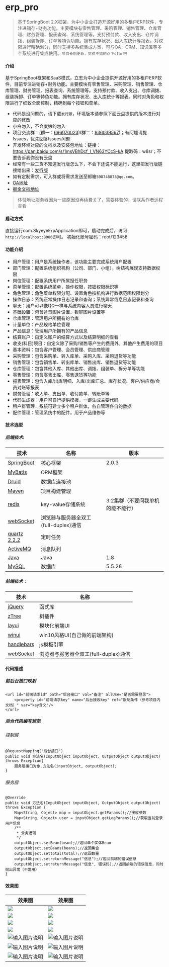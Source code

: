 # erp_pro

> 基于SpringBoot 2.X框架，为中小企业打造开源好用的多租户ERP软件，专注进销存+财务功能。主要模块有零售管理、采购管理、销售管理、仓库管理、财务管理、报表查询、系统管理等。支持预付款、收入支出、仓库调拨、组装拆卸、订单等特色功能。拥有库存状况、出入库统计等报表。对权限进行精确划分，同时支持多系统集成方案，可与OA，CRM，知识库等多个系统进行集成使用。`项目长期更新，觉得不错的点下star吧`

#### 介绍
基于SpringBoot框架和SaaS模式，立志为中小企业提供开源好用的多租户ERP软件，目前专注进销存+财务功能。主要模块有零售管理、采购管理、销售管理、仓库管理、财务管理、报表查询、系统管理等。支持预付款、收入支出、仓库调拨、组装拆卸、订单等特色功能。拥有库存状况、出入库统计等报表。同时对角色和权限进行了细致全面控制，精确到每个按钮和菜单。

- 代码是没问题的，请下载`发行版`，环境版本请参照下面云盘提供的版本进行对应的修改
- 小白勿入，不会度娘的勿入
- 项目交流群：(群一：[696070023](http://shang.qq.com/wpa/qunwpa?idkey=e9aace2bf3e05f37ed5f0377c3827c6683d970ac0bcc61b601f70dc861053229))(群二：[836039567](https://shang.qq.com/wpa/qunwpa?idkey=7bb6f29b27f772aadca9c7c4e384f7833c64e9c3c947b5e946c7b303d1fe174a))；有问题请提Issues，优先回答Issues问题
- 开发环境对应的文档以及安装包地址：链接：https://pan.baidu.com/s/1msVBhDcf_I_VN63YCcS-kA 提取码：w8sr；不要告诉我你没有云盘
- 经常有一些二货不知道发行版怎么下，不会下还说不能运行，这里把发行版链接给出来：[发行版](https://gitee.com/doc_wei01/erp-pro/releases)
- 如有定制需求，可入群或将需求发送至邮箱`598748873@qq.com`。
- [OA地址](https://gitee.com/doc_wei01/skyeye)
- [掘金文档地址](https://juejin.im/post/5db28c1e51882560613501cf)

> 体验地址服务器因为一些原因没再续费关了，需要体验的，请联系作者远程查看

#### 启动方式
直接运行com.SkyeyeErpApplication即可，启动完成后，访问`http://localhost:8086`即可。 初始化账号密码：root/123456

#### 功能介绍

- 用户管理：用户是系统操作者，该功能主要完成系统用户配置
- 部门管理：配置系统组织机构（公司、部门、小组），树结构展现支持数据权限
- 岗位管理：配置系统用户所属担任职务
- 菜单管理：配置系统菜单，操作权限，按钮权限标识等
- 角色管理：角色菜单权限分配、设置角色按机构进行数据范围权限划分
- 操作日志：系统正常操作日志记录和查询；系统异常信息日志记录和查询
- 聊天：用户可以像QQ一样与系统内容人员进行聊天
- 基础设置：包含背景图片设置、锁屏图片设置等
- 仓库管理：管理用户所拥有的仓库
- 计量单位：产品规格单位管理
- 产品信息：管理用户所拥有的产品信息
- 结算账户：自定义账户的结算方式以及结算明细的查看
- 收支(科目)项目：自定义除了采购/销售等产生的费用外，其他产生费用的项目
- 基本资料：包含客户管理、会员管理、供应商管理
- 采购管理：包含采购单、转入库单、采购入库、采购退货等功能
- 销售管理：包含销售单、转出库单、销售出库、销售退货等功能
- 仓库管理：包含其他入库、其他出库、调拨、组装单、拆分单等功能
- 零售管理：包含零售出库、零售退货等功能
- 报表管理：包含入库/出库明细、入库/出库汇总、库存状况、客户/供应商/会员对账等报表
- 财务管理：收入单、支出单、收付款单、转账单等
- 代码生成器：用户可自行提供模板，一键生成主要代码
- 租户群管理：系统可建立多个租户群体，各自管理各自的数据
- 配件管理：管理系统中的配件，用于产品维修等


#### 技术选型

##### 后端技术:

技术|名称|版本
---|---|---
[SpringBoot](http://spring.io/projects/spring-boot)|核心框架|2.0.3
[MyBatis](http://www.mybatis.org/mybatis-3/zh/index.html)|ORM框架
[Druid](https://github.com/alibaba/druid)|数据库连接池|
[Maven](http://maven.apache.org/)|项目构建管理|
[redis](https://redis.io/)|key-value存储系统|3.2集群（不要问我单机的能不能行）
[webSocket](http://www.runoob.com/html/html5-websocket.html)|浏览器与服务器全双工(full-duplex)通信|
[quartz 2.2.2](http://www.quartz-scheduler.org/)|定时任务|
[ActiveMQ](http://activemq.apache.org/replicated-leveldb-store.html)|消息队列|
[Java]()|Java|1.8
[MySQL]()|数据库|5.5.28

##### 前端技术：

技术|名称
---|---
[jQuery](http://jquery.com/)|函式库
[zTree](http://www.treejs.cn/v3/)|树插件
[layui](https://www.layui.com/)|模块化前端UI
[winui](https://gitee.com/doc_wei01/skyeye)|win10风格UI(自己做的前端架构)
[handlebars](http://www.ghostchina.com/introducing-the-handlebars-js-templating-engine/)|js模板引擎
[webSocket](http://www.runoob.com/html/html5-websocket.html)|浏览器与服务器全双工(full-duplex)通信

#### 代码描述
##### 前后台接口映射

```
<url id="前端请求id" path="后台接口" val="备注" allUse="是否需要登录">
	<property id="前端请求key" name="后台接收key" ref="限制条件（参考项目内文档）" var="key含义"/>
</url>
```

##### 后台代码编写规范

###### 控制层

```
@RequestMapping("后台接口")
public void 方法名(InputObject inputObject, OutputObject outputObject) throws Exception{
	服务层接口对象.方法名(inputObject, outputObject);
}
```

###### 服务层

```
@Override
public void 方法名(InputObject inputObject, OutputObject outputObject) throws Exception {
	Map<String, Object> map = inputObject.getParams();//接收参数
	Map<String, Object> user = inputObject.getLogParams();//获取当前登录用户信息
	/**
	 * 业务逻辑
	 */
	outputObject.setBean(bean);//返回单个实体Bean
	outputObject.setBeans(beans);//返回集合
	outputObject.settotal(total);//返回数量
	outputObject.setreturnMessage("信息");//返回前端的错误信息
	outputObject.setreturnMessage("信息", 错误码);//返回前端的错误信息，同时抛出异常（不常用）
}
```

#### 效果图

|效果图|效果图|
| ------------- | ------------- |
|![](https://images.gitee.com/uploads/images/2019/1011/084458_e0c2e256_1541735.png "")|![](https://s2.ax1x.com/2019/10/11/uHSaY8.png "")|
|![](https://images.gitee.com/uploads/images/2019/1011/084630_9326c93d_1541735.png "")|![](https://s2.ax1x.com/2019/10/11/uHpkh8.png "")|
|![](https://images.gitee.com/uploads/images/2019/1011/084706_8c921d85_1541735.png "")|![](https://s2.ax1x.com/2019/10/11/uHpeXj.png "")|
|![](https://images.gitee.com/uploads/images/2019/1015/091741_4030a2f0_1541735.png "")|![](https://s2.ax1x.com/2019/10/15/K9meR1.png "")|
|![输入图片说明](https://images.gitee.com/uploads/images/2019/1022/165203_457e90a8_1541735.png "在这里输入图片标题")|![输入图片说明](https://images.gitee.com/uploads/images/2019/1022/165318_c88d74e3_1541735.png "在这里输入图片标题")|
|![输入图片说明](https://images.gitee.com/uploads/images/2019/1022/165355_a7090ee3_1541735.png "在这里输入图片标题")|![输入图片说明](https://images.gitee.com/uploads/images/2019/1022/165505_0f5c5162_1541735.png "在这里输入图片标题")|
|![输入图片说明](https://images.gitee.com/uploads/images/2019/1022/165537_fbb78be8_1541735.png "在这里输入图片标题")|![输入图片说明](https://images.gitee.com/uploads/images/2019/1023/152325_95480f53_1541735.png "在这里输入图片标题")|
